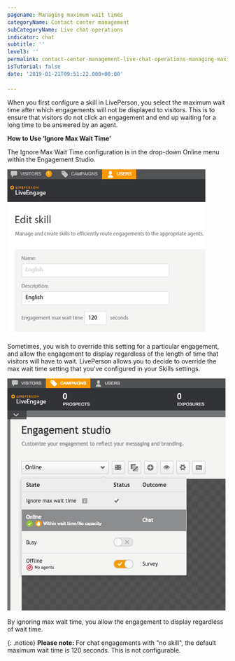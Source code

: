 ```yaml
---
pagename: Managing maximum wait times
categoryName: Contact center management
subCategoryName: Live chat operations
indicator: chat
subtitle: ''
level3: ''
permalink: contact-center-management-live-chat-operations-managing-maximum-wait-times.html
isTutorial: false
date: '2019-01-21T09:51:22.000+00:00'

---
```

When you first configure a skill in LivePerson, you select the maximum wait time after which engagements will not be displayed to visitors. This is to ensure that visitors do not click an engagement and end up waiting for a long time to be answered by an agent.

**How to Use ‘Ignore Max Wait Time’**

The Ignore Max Wait Time configuration is in the drop-down Online menu within the Engagement Studio.

![](/img/max-wait-time-1.png)

Sometimes, you wish to override this setting for a particular engagement, and allow the engagement to display regardless of the length of time that visitors will have to wait. LivePerson allows you to decide to override the max wait time setting that you've configured in your Skills settings.

![](/img/max-wait-time-2.png)

By ignoring max wait time, you allow the engagement to display regardless of wait time.

{: .notice}
**Please note:** For chat engagements with "no skill", the default maximum wait time is 120 seconds. This is not configurable. 